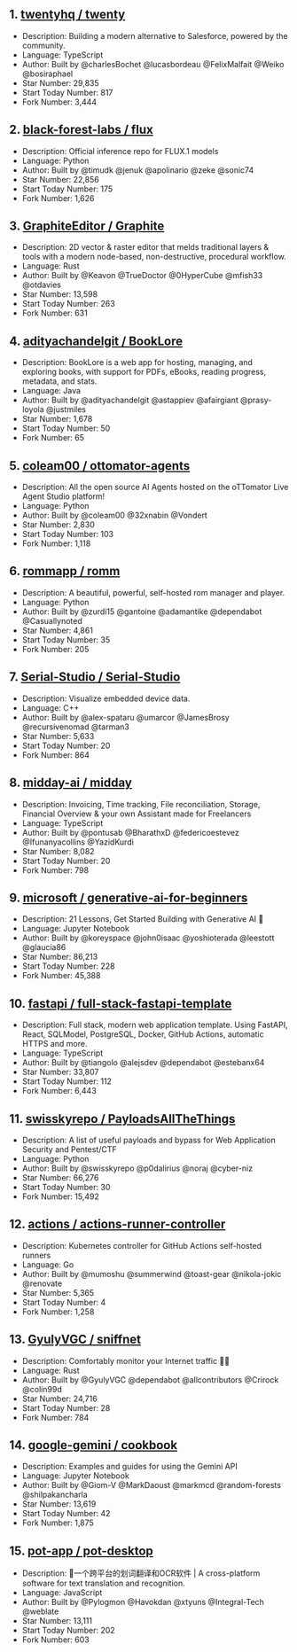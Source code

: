 ## 1. [twentyhq / twenty](https://github.com/twentyhq/twenty)
- Description: Building a modern alternative to Salesforce, powered by the community.
- Language: TypeScript
- Author: Built by @charlesBochet @lucasbordeau @FelixMalfait @Weiko @bosiraphael
- Star Number: 29,835
- Start Today Number: 817
- Fork Number: 3,444

## 2. [black-forest-labs / flux](https://github.com/black-forest-labs/flux)
- Description: Official inference repo for FLUX.1 models
- Language: Python
- Author: Built by @timudk @jenuk @apolinario @zeke @sonic74
- Star Number: 22,856
- Start Today Number: 175
- Fork Number: 1,626

## 3. [GraphiteEditor / Graphite](https://github.com/GraphiteEditor/Graphite)
- Description: 2D vector & raster editor that melds traditional layers & tools with a modern node-based, non-destructive, procedural workflow.
- Language: Rust
- Author: Built by @Keavon @TrueDoctor @0HyperCube @mfish33 @otdavies
- Star Number: 13,598
- Start Today Number: 263
- Fork Number: 631

## 4. [adityachandelgit / BookLore](https://github.com/adityachandelgit/BookLore)
- Description: BookLore is a web app for hosting, managing, and exploring books, with support for PDFs, eBooks, reading progress, metadata, and stats.
- Language: Java
- Author: Built by @adityachandelgit @astappiev @afairgiant @prasy-loyola @justmiles
- Star Number: 1,678
- Start Today Number: 50
- Fork Number: 65

## 5. [coleam00 / ottomator-agents](https://github.com/coleam00/ottomator-agents)
- Description: All the open source AI Agents hosted on the oTTomator Live Agent Studio platform!
- Language: Python
- Author: Built by @coleam00 @32xnabin @Vondert
- Star Number: 2,830
- Start Today Number: 103
- Fork Number: 1,118

## 6. [rommapp / romm](https://github.com/rommapp/romm)
- Description: A beautiful, powerful, self-hosted rom manager and player.
- Language: Python
- Author: Built by @zurdi15 @gantoine @adamantike @dependabot @Casuallynoted
- Star Number: 4,861
- Start Today Number: 35
- Fork Number: 205

## 7. [Serial-Studio / Serial-Studio](https://github.com/Serial-Studio/Serial-Studio)
- Description: Visualize embedded device data.
- Language: C++
- Author: Built by @alex-spataru @umarcor @JamesBrosy @recursivenomad @tarman3
- Star Number: 5,633
- Start Today Number: 20
- Fork Number: 864

## 8. [midday-ai / midday](https://github.com/midday-ai/midday)
- Description: Invoicing, Time tracking, File reconciliation, Storage, Financial Overview & your own Assistant made for Freelancers
- Language: TypeScript
- Author: Built by @pontusab @BharathxD @federicoestevez @Ifunanyacollins @YazidKurdi
- Star Number: 8,082
- Start Today Number: 20
- Fork Number: 798

## 9. [microsoft / generative-ai-for-beginners](https://github.com/microsoft/generative-ai-for-beginners)
- Description: 21 Lessons, Get Started Building with Generative AI 🔗
- Language: Jupyter Notebook
- Author: Built by @koreyspace @john0isaac @yoshioterada @leestott @glaucia86
- Star Number: 86,213
- Start Today Number: 228
- Fork Number: 45,388

## 10. [fastapi / full-stack-fastapi-template](https://github.com/fastapi/full-stack-fastapi-template)
- Description: Full stack, modern web application template. Using FastAPI, React, SQLModel, PostgreSQL, Docker, GitHub Actions, automatic HTTPS and more.
- Language: TypeScript
- Author: Built by @tiangolo @alejsdev @dependabot @estebanx64
- Star Number: 33,807
- Start Today Number: 112
- Fork Number: 6,443

## 11. [swisskyrepo / PayloadsAllTheThings](https://github.com/swisskyrepo/PayloadsAllTheThings)
- Description: A list of useful payloads and bypass for Web Application Security and Pentest/CTF
- Language: Python
- Author: Built by @swisskyrepo @p0dalirius @noraj @cyber-niz
- Star Number: 66,276
- Start Today Number: 30
- Fork Number: 15,492

## 12. [actions / actions-runner-controller](https://github.com/actions/actions-runner-controller)
- Description: Kubernetes controller for GitHub Actions self-hosted runners
- Language: Go
- Author: Built by @mumoshu @summerwind @toast-gear @nikola-jokic @renovate
- Star Number: 5,365
- Start Today Number: 4
- Fork Number: 1,258

## 13. [GyulyVGC / sniffnet](https://github.com/GyulyVGC/sniffnet)
- Description: Comfortably monitor your Internet traffic 🕵️‍♂️
- Language: Rust
- Author: Built by @GyulyVGC @dependabot @allcontributors @Crirock @colin99d
- Star Number: 24,716
- Start Today Number: 28
- Fork Number: 784

## 14. [google-gemini / cookbook](https://github.com/google-gemini/cookbook)
- Description: Examples and guides for using the Gemini API
- Language: Jupyter Notebook
- Author: Built by @Giom-V @MarkDaoust @markmcd @random-forests @shilpakancharla
- Star Number: 13,619
- Start Today Number: 42
- Fork Number: 1,875

## 15. [pot-app / pot-desktop](https://github.com/pot-app/pot-desktop)
- Description: 🌈一个跨平台的划词翻译和OCR软件 | A cross-platform software for text translation and recognition.
- Language: JavaScript
- Author: Built by @Pylogmon @Havokdan @xtyuns @Integral-Tech @weblate
- Star Number: 13,111
- Start Today Number: 202
- Fork Number: 603